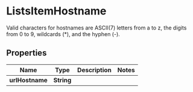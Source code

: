 

# ListsItemHostname

Valid characters for hostnames are ASCII(7) letters from a to z, the digits from 0 to 9, wildcards (*), and the hyphen (-).

## Properties

| Name | Type | Description | Notes |
|------------ | ------------- | ------------- | -------------|
|**urlHostname** | **String** |  |  |



